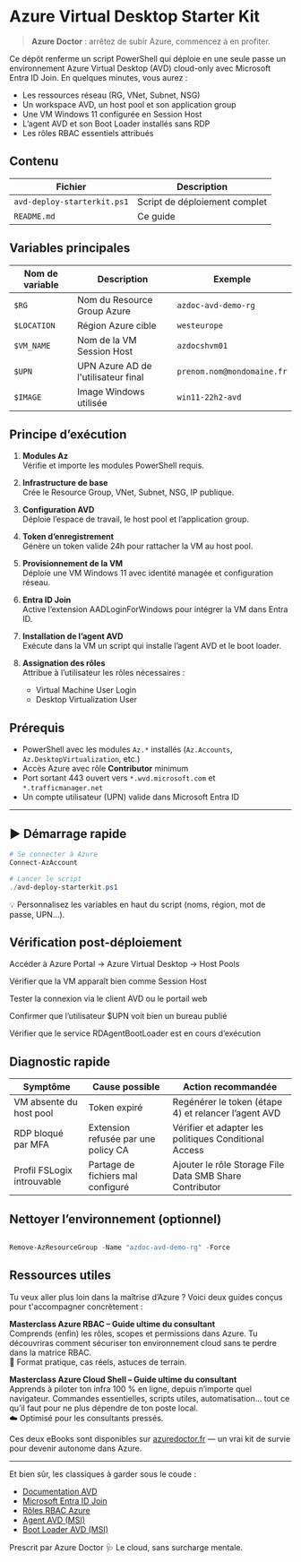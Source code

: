 # Azure Virtual Desktop Starter Kit

> **Azure Doctor** : arrêtez de subir Azure, commencez à en profiter.

Ce dépôt renferme un script PowerShell qui déploie en une seule passe un environnement Azure Virtual Desktop (AVD) cloud-only avec Microsoft Entra ID Join. En quelques minutes, vous aurez :

- Les ressources réseau (RG, VNet, Subnet, NSG)
- Un workspace AVD, un host pool et son application group
- Une VM Windows 11 configurée en Session Host
- L’agent AVD et son Boot Loader installés sans RDP
- Les rôles RBAC essentiels attribués



## Contenu

| Fichier                     | Description                   |
|-----------------------------|-------------------------------|
| `avd-deploy-starterkit.ps1` | Script de déploiement complet |
| `README.md`                 | Ce guide                      |



##  Variables principales

| Nom de variable | Description                               | Exemple                        |
|-----------------|-------------------------------------------|--------------------------------|
| `$RG`           | Nom du Resource Group Azure               | `azdoc-avd-demo-rg`            |
| `$LOCATION`     | Région Azure cible                        | `westeurope`                   |
| `$VM_NAME`      | Nom de la VM Session Host                 | `azdocshvm01`                  |
| `$UPN`          | UPN Azure AD de l'utilisateur final       | `prenom.nom@mondomaine.fr`     |
| `$IMAGE`        | Image Windows utilisée                    | `win11-22h2-avd`               |

##  Principe d’exécution

1. **Modules Az**  
   Vérifie et importe les modules PowerShell requis.

2. **Infrastructure de base**  
   Crée le Resource Group, VNet, Subnet, NSG, IP publique.

3. **Configuration AVD**  
   Déploie l’espace de travail, le host pool et l’application group.

4. **Token d’enregistrement**  
   Génère un token valide 24h pour rattacher la VM au host pool.

5. **Provisionnement de la VM**  
   Déploie une VM Windows 11 avec identité managée et configuration réseau.

6. **Entra ID Join**  
   Active l’extension AADLoginForWindows pour intégrer la VM dans Entra ID.

7. **Installation de l’agent AVD**  
   Exécute dans la VM un script qui installe l’agent AVD et le boot loader.

8. **Assignation des rôles**  
   Attribue à l’utilisateur les rôles nécessaires :  
   - Virtual Machine User Login  
   - Desktop Virtualization User



##  Prérequis

- PowerShell avec les modules `Az.*` installés (`Az.Accounts`, `Az.DesktopVirtualization`, etc.)
- Accès Azure avec rôle **Contributor** minimum
- Port sortant 443 ouvert vers `*.wvd.microsoft.com` et `*.trafficmanager.net`
- Un compte utilisateur (UPN) valide dans Microsoft Entra ID

---

## ▶️ Démarrage rapide

```powershell
# Se connecter à Azure
Connect-AzAccount

# Lancer le script
./avd-deploy-starterkit.ps1
```
💡 Personnalisez les variables en haut du script (noms, région, mot de passe, UPN…).

 ##  Vérification post-déploiement
Accéder à Azure Portal → Azure Virtual Desktop → Host Pools

Vérifier que la VM apparaît bien comme Session Host

Tester la connexion via le client AVD ou le portail web

Confirmer que l’utilisateur $UPN voit bien un bureau publié

Vérifier que le service RDAgentBootLoader est en cours d’exécution


## Diagnostic rapide

| Symptôme                    | Cause possible                      | Action recommandée                                           |
|-----------------------------|-------------------------------------|--------------------------------------------------------------|
| VM absente du host pool     | Token expiré                        | Regénérer le token (étape 4) et relancer l’agent AVD         |
| RDP bloqué par MFA          | Extension refusée par une policy CA | Vérifier et adapter les politiques Conditional Access         |
| Profil FSLogix introuvable  | Partage de fichiers mal configuré   | Ajouter le rôle Storage File Data SMB Share Contributor      |



## Nettoyer l’environnement (optionnel)
```powershell

Remove-AzResourceGroup -Name "azdoc-avd-demo-rg" -Force
```
##  Ressources utiles

Tu veux aller plus loin dans la maîtrise d’Azure ? Voici deux guides conçus pour t'accompagner concrètement :

 **Masterclass Azure RBAC – Guide ultime du consultant**  
Comprends (enfin) les rôles, scopes et permissions dans Azure. Tu découvriras comment sécuriser ton environnement cloud sans te perdre dans la matrice RBAC.  
📘 Format pratique, cas réels, astuces de terrain.

 **Masterclass Azure Cloud Shell – Guide ultime du consultant**  
Apprends à piloter ton infra 100 % en ligne, depuis n’importe quel navigateur. Commandes essentielles, scripts utiles, automatisation... tout ce qu’il faut pour ne plus dépendre de ton poste local.  
☁️ Optimisé pour les consultants pressés.

Ces deux eBooks sont disponibles sur [azuredoctor.fr](https://azuredoctor.fr/ebooks/) — un vrai kit de survie pour devenir autonome dans Azure.

---

Et bien sûr, les classiques à garder sous le coude :

- [Documentation AVD](https://learn.microsoft.com/fr-fr/azure/virtual-desktop/)
- [Microsoft Entra ID Join](https://learn.microsoft.com/fr-fr/azure/active-directory/devices/concept-azure-ad-join)
- [Rôles RBAC Azure](https://learn.microsoft.com/fr-fr/azure/role-based-access-control/built-in-roles)
- [Agent AVD (MSI)](https://go.microsoft.com/fwlink/?linkid=2310011)
- [Boot Loader AVD (MSI)](https://go.microsoft.com/fwlink/?linkid=2311028)


Prescrit par Azure Doctor 🩺
Le cloud, sans surcharge mentale.
